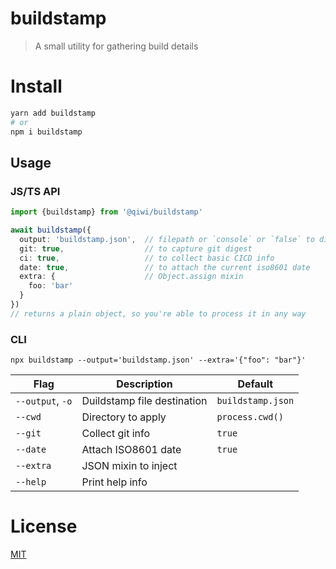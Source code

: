 # buildstamp
> A small utility for gathering build details

# Install
```bash
yarn add buildstamp
# or
npm i buildstamp
```

## Usage
### JS/TS API
```ts
import {buildstamp} from '@qiwi/buildstamp'

await buildstamp({
  output: 'buildstamp.json',  // filepath or `console` or `false` to disable
  git: true,                  // to capture git digest
  ci: true,                   // to collect basic CICD info
  date: true,                 // to attach the current iso8601 date
  extra: {                    // Object.assign mixin
    foo: 'bar'
  }
})
// returns a plain object, so you're able to process it in any way
```

### CLI
```shell
npx buildstamp --output='buildstamp.json' --extra='{"foo": "bar"}'
```

| Flag             | Description                 | Default           | 
|------------------|-----------------------------|-------------------|
| `--output`, `-o` | Duildstamp file destination | `buildstamp.json` |
| `--cwd`          | Directory to apply          | `process.cwd()`   |
| `--git`          | Collect git info            | `true`            |
| `--date`         | Attach ISO8601 date         | `true`            |
| `--extra`        | JSON mixin to inject        |                   |
| `--help`         | Print help info             |                   |               


# License
[MIT](./LICENSE)
